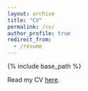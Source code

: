 ```yaml
---
layout: archive
title: "CV"
permalink: /cv/
author_profile: true
redirect_from:
  - /resume
---
```


{% include base_path %}

Read my CV [here](http://johnstarr-ling.github.io/files/CV.pdf).
